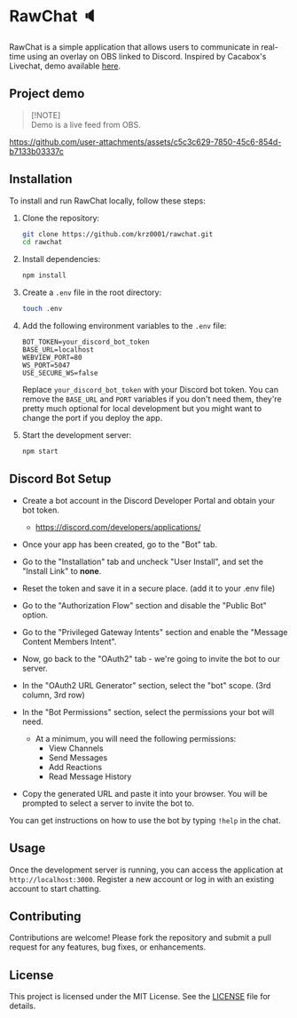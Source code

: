 # RawChat 🔈

RawChat is a simple application that allows users to communicate in real-time using an overlay on OBS linked to Discord.
Inspired by Cacabox's Livechat, demo available [here](https://www.youtube.com/watch?v=Qs4zvCv1Ir8).

## Project demo
>
> [!NOTE]  
> Demo is a live feed from OBS.

<https://github.com/user-attachments/assets/c5c3c629-7850-45c6-854d-b7133b03337c>

## Installation

To install and run RawChat locally, follow these steps:

1. Clone the repository:

    ```sh
    git clone https://github.com/krz0001/rawchat.git
    cd rawchat
    ```

2. Install dependencies:

    ```sh
    npm install
    ```

3. Create a `.env` file in the root directory:

    ```sh
    touch .env
    ```

4. Add the following environment variables to the `.env` file:

    ```env
    BOT_TOKEN=your_discord_bot_token
    BASE_URL=localhost
    WEBVIEW_PORT=80
    WS_PORT=5047
    USE_SECURE_WS=false
    ```

    Replace `your_discord_bot_token` with your Discord bot token.
    You can remove the `BASE_URL` and `PORT` variables if you don't need them, they're pretty much optional for local development but you might want to change the port if you deploy the app.

5. Start the development server:

    ```sh
    npm start
    ```

## Discord Bot Setup

- Create a bot account in the Discord Developer Portal and obtain your bot token.
  - <https://discord.com/developers/applications/>
- Once your app has been created, go to the "Bot" tab.
- Go to the "Installation" tab and uncheck "User Install", and set the "Install Link" to **none**.
- Reset the token and save it in a secure place. (add it to your .env file)
- Go to the "Authorization Flow" section and disable the "Public Bot" option.
- Go to the "Privileged Gateway Intents" section and enable the "Message Content Members Intent".

- Now, go back to the "OAuth2" tab - we're going to invite the bot to our server.
- In the "OAuth2 URL Generator" section, select the "bot" scope. (3rd column, 3rd row)
- In the "Bot Permissions" section, select the permissions your bot will need.
  - At a minimum, you will need the following permissions:
    - View Channels
    - Send Messages
    - Add Reactions
    - Read Message History
- Copy the generated URL and paste it into your browser. You will be prompted to select a server to invite the bot to.

You can get instructions on how to use the bot by typing `!help` in the chat.

## Usage

Once the development server is running, you can access the application at `http://localhost:3000`. Register a new account or log in with an existing account to start chatting.

## Contributing

Contributions are welcome! Please fork the repository and submit a pull request for any features, bug fixes, or enhancements.

## License

This project is licensed under the MIT License. See the [LICENSE](LICENSE) file for details.
